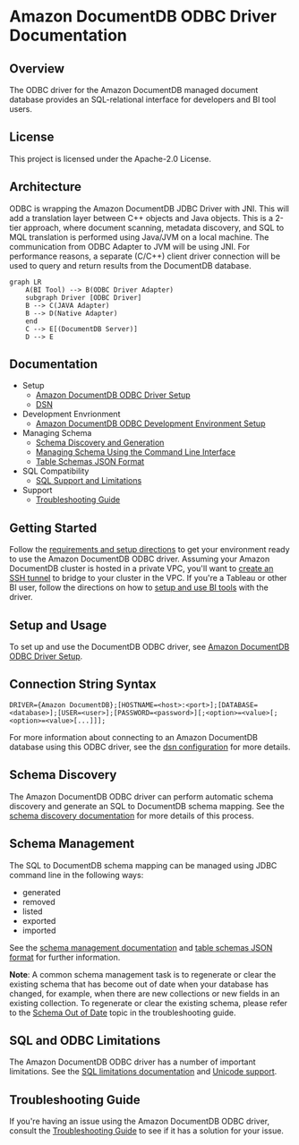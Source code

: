 # Amazon DocumentDB ODBC Driver Documentation

## Overview

The ODBC driver for the Amazon DocumentDB managed document database provides an
SQL-relational interface for developers and BI tool users.

## License

This project is licensed under the Apache-2.0 License.

## Architecture

ODBC is wrapping the Amazon DocumentDB JDBC Driver with JNI. This will add a translation layer between C++ objects and Java objects. 
This is a 2-tier approach, where document scanning, metadata discovery, and SQL to MQL translation is performed using Java/JVM on a local machine. The communication from ODBC Adapter to JVM will be using JNI. For performance reasons, a separate (C/C++) client driver connection will be used to query and return results from the DocumentDB database.


```mermaid
graph LR
    A(BI Tool) --> B(ODBC Driver Adapter)
    subgraph Driver [ODBC Driver]
    B --> C(JAVA Adapter)
    B --> D(Native Adapter)
    end
    C --> E[(DocumentDB Server)]
    D --> E 
```
## Documentation

- Setup
    - [Amazon DocumentDB ODBC Driver Setup](setup/setup.md)
    - [DSN](setup/dsn-configuration.md)
- Development Envrionment
    - [Amazon DocumentDB ODBC Development Environment Setup](setup/developer-guide.md)
- Managing Schema
    - [Schema Discovery and Generation](https://github.com/aws/amazon-documentdb-jdbc-driver/blob/develop/src/markdown/schema/schema-discovery.md)
    - [Managing Schema Using the Command Line Interface](https://github.com/aws/amazon-documentdb-jdbc-driver/blob/develop/src/markdown/schema/manage-schema-cli.md)
    - [Table Schemas JSON Format](https://github.com/aws/amazon-documentdb-jdbc-driver/blob/develop/src/markdown/schema/table-schemas-json-format.md)
- SQL Compatibility
    - [SQL Support and Limitations](https://github.com/aws/amazon-documentdb-jdbc-driver/blob/develop/src/markdown/sql/sql-limitations.md)
- Support
    - [Troubleshooting Guide](support/troubleshooting-guide.md)
  
## Getting Started

Follow the [requirements and setup directions](setup/setup.md) to get your environment ready to use the
Amazon DocumentDB ODBC driver. Assuming your Amazon DocumentDB cluster is hosted in a private VPC, 
you'll want to [create an SSH tunnel](setup/setup.md#using-an-ssh-tunnel-to-connect-to-amazon-documentdb) to bridge to 
your cluster in the VPC. If you're a Tableau or other BI user, follow the directions on how to 
[setup and use BI tools](setup/setup.md#driver-setup-in-bi-applications) with the driver.

## Setup and Usage

To set up and use the DocumentDB ODBC driver, see [Amazon DocumentDB ODBC Driver Setup](setup/setup.md).

## Connection String Syntax

```
DRIVER={Amazon DocumentDB};[HOSTNAME=<host>:<port>];[DATABASE=<database>];[USER=<user>];[PASSWORD=<password>][;<option>=<value>[;<option>=<value>[...]]];
```

For more information about connecting to an Amazon DocumentDB database using this ODBC driver, see
the [dsn configuration](setup/dsn-configuration.md) for more details.
## Schema Discovery

The Amazon DocumentDB ODBC driver can perform automatic schema discovery and generate an SQL to
DocumentDB schema mapping. See the [schema discovery documentation](https://github.com/aws/amazon-documentdb-jdbc-driver/blob/develop/src/markdown/schema/schema-discovery.md)
for more details of this process.

## Schema Management

The SQL to DocumentDB schema mapping can be managed using JDBC command line in the following ways:

- generated
- removed
- listed
- exported
- imported

See the [schema management documentation](https://github.com/aws/amazon-documentdb-jdbc-driver/blob/develop/src/markdown/schema/manage-schema-cli.md) and
[table schemas JSON format](https://github.com/aws/amazon-documentdb-jdbc-driver/blob/develop/src/markdown/schema/table-schemas-json-format.md) for further
information.

**Note**: A common schema management task is to regenerate or clear the existing schema that has
become out of date when your database has changed, for example, when there are new collections or new
fields in an existing collection. To regenerate or clear the existing schema, please refer to the
[Schema Out of Date](#schema-out-of-date) topic in the troubleshooting guide.

## SQL and ODBC Limitations

The Amazon DocumentDB ODBC driver has a number of important limitations. See the
[SQL limitations documentation](https://github.com/aws/amazon-documentdb-jdbc-driver/blob/develop/src/markdown/sql/sql-limitations.md)
and [Unicode support](support/unicode-support.md).

## Troubleshooting Guide

If you're having an issue using the Amazon DocumentDB ODBC driver, consult the
[Troubleshooting Guide](support/troubleshooting-guide.md) to see if it has a solution for
your issue.
